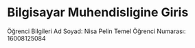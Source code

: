 # Bilgisayar Muhendisligine Giris
Öğrenci  Bilgileri
Ad Soyad: Nisa Pelin Temel
Öğrenci Numarası: 16008125084
